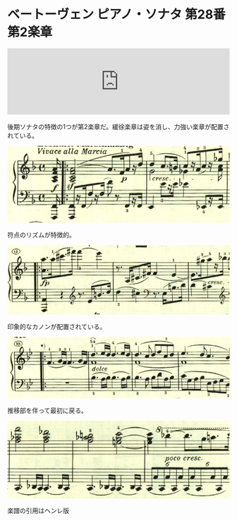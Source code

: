 # ベートーヴェン ピアノ・ソナタ 第28番 第2楽章

<iframe allow="autoplay *; encrypted-media *;" frameborder="0" height="150" style="width:100%;max-width:660px;overflow:hidden;background:transparent;" sandbox="allow-forms allow-popups allow-same-origin allow-scripts allow-storage-access-by-user-activation allow-top-navigation-by-user-activation" src="https://embed.music.apple.com/us/album/piano-sonata-no-28-in-major-op-101-ii-lebhaft-marschm%C3%A4%C3%9Fig/1210861834?i=1210862194&app=music"></iframe>

後期ソナタの特徴の1つが第2楽章だ。緩徐楽章は姿を消し、力強い楽章が配置されている。

<img src="1249.jpg">

符点のリズムが特徴的。

<img src="1252.jpg">

印象的なカノンが配置されている。

<img src="1250.jpg">

推移部を伴って最初に戻る。

<img src="1251.jpg">

楽譜の引用はヘンレ版
